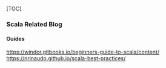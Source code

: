 [TOC]

### Scala Related Blog

#### Guides

https://windor.gitbooks.io/beginners-guide-to-scala/content/
https://nrinaudo.github.io/scala-best-practices/
